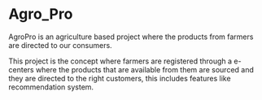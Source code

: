 # Agro_Pro

AgroPro is an agriculture based project where the products from farmers are directed to our consumers.

This project is the concept where farmers are registered through a e-centers where the products that are available from them are 
sourced and they are directed to the right customers, this includes features like recommendation system.
